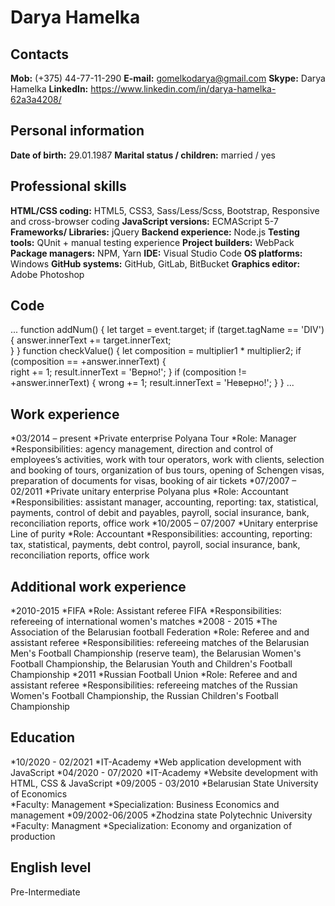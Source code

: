 # Darya Hamelka
## Сontacts
**Mob:** (+375) 44-77-11-290
**E-mail:** gomelkodarya@gmail.com
**Skype:** Darya Hamelka
**LinkedIn:** https://www.linkedin.com/in/darya-hamelka-62a3a4208/
## Personal information
**Date of birth:**	29.01.1987
**Marital status / children:** married / yes
## Professional skills
**HTML/CSS coding:**	HTML5, CSS3, Sass/Less/Scss, Bootstrap, Responsive and cross-browser coding
**JavaScript versions:**	ECMAScript 5-7
**Frameworks/ Libraries:**	jQuery
**Backend experience:**	Node.js 
**Testing tools:**	QUnit + manual testing experience
**Project builders:**	WebPack
**Package managers:**	NPM, Yarn
**IDE:**	Visual Studio Code
**OS platforms:**	Windows
**GitHub systems:**	GitHub, GitLab, BitBucket
**Graphics editor:**	Adobe Photoshop
## Code
...
function addNum() {
           let target = event.target;
           if (target.tagName == 'DIV') {
               answer.innerText += target.innerText;        
           }
       }
       function checkValue() {
           let composition = multiplier1 * multiplier2; 
           if (composition ==  +answer.innerText) {  
               right += 1;
               result.innerText = 'Верно!'; 
           } if (composition !=  +answer.innerText) {
               wrong += 1;
               result.innerText = 'Неверно!'; 
           } 
}
...
## Work experience
*03/2014 – present
*Private enterprise Polyana Tour
 *Role:	Manager
 *Responsibilities: agency management, direction and control of employees’s activities, work with tour operators, work with clients, selection and booking of tours, organization of bus tours, opening of Schengen visas, preparation of documents for visas, booking of air tickets
*07/2007 – 02/2011
*Private unitary enterprise Polyana plus
 *Role:	Accountant
 *Responsibilities:	assistant manager, accounting, reporting: tax, statistical, payments, control of debit and payables, payroll, social insurance, bank, reconciliation reports, office work
*10/2005 – 07/2007
*Unitary enterprise Line of purity 
 *Role:	Accountant
 *Responsibilities:	accounting, reporting: tax, statistical, payments, debt control, payroll, social insurance, bank, reconciliation reports, office work
## Additional work experience 
*2010-2015
*FIFA
 *Role:	Assistant referee FIFA
 *Responsibilities:	refereeing of international women's matches
*2008 - 2015
*The Association of the Belarusian football Federation
 *Role:	Referee and and assistant referee
 *Responsibilities:	refereeing matches of the Belarusian Men's Football Championship (reserve team), the Belarusian Women's Football Championship, the Belarusian Youth and Children's Football Championship
*2011
*Russian Football Union
 *Role:	Referee and and assistant referee
 *Responsibilities:	refereeing matches of the Russian Women's Football Championship, the Russian Children's Football Championship
## Education
*10/2020 - 02/2021
*IT-Academy
 *Web application development with JavaScript
*04/2020 - 07/2020
*IT-Academy	
 *Website development with HTML, CSS & JavaScript
*09/2005 - 03/2010
*Belarusian State University of Economics	
 *Faculty: Management
 *Specialization: Business Economics and management
*09/2002-06/2005
*Zhodzina state Polytechnic University	
 *Faculty: Managment
 *Specialization: Economy and organization of production
## English level
Pre-Intermediate
